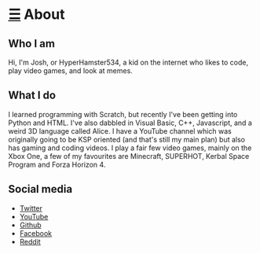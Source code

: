 # [☰](index.md) About

## Who I am
Hi, I'm Josh, or HyperHamster534, a kid on the internet who likes to code, play video games, and look at memes.

## What I do
I learned programming with Scratch, but recently I've been getting into Python and HTML. I've also dabbled in Visual Basic, C++, Javascript, and a weird 3D language called Alice. I have a YouTube channel which was originally going to be KSP oriented (and that's still my main plan) but also has gaming and coding videos. I play a fair few video games, mainly on the Xbox One, a few of my favourites are Minecraft, SUPERHOT, Kerbal Space Program and Forza Horizon 4.

## Social media
* [Twitter](https://twitter.com/HHamster534)
* [YouTube](https://www.youtube.com/channel/UCs6xm-dG9-NVL9UDl_kdGHQ)
* [Github](https://github.com/HyperHamster535/)
* [Facebook](https://facebook.com/hyperhamster534)
* [Reddit](https://reddit.com/r/hyperhamster534)
